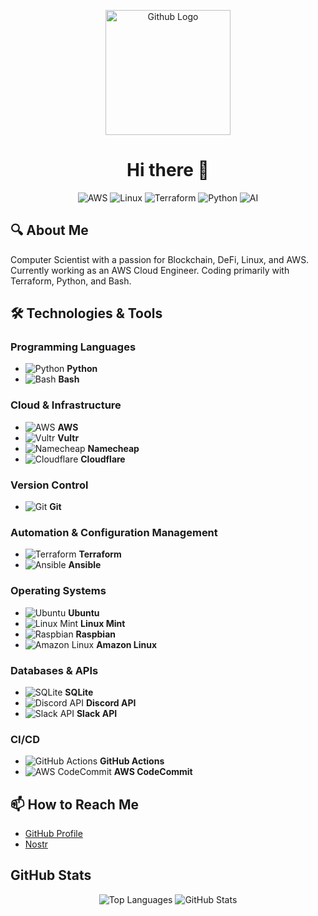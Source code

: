 <p align="center">
  <img src="https://avatars.githubusercontent.com/u/47489600?v=4" alt="Github Logo" width="200"/>
</p>

<h1 align="center">Hi there 👋</h1>

<p align="center">
  <img src="https://img.shields.io/badge/AWS-232F3E?logo=amazon-aws&logoColor=white&style=for-the-badge" alt="AWS"/>
  <img src="https://img.shields.io/badge/Linux-FCC624?logo=linux&logoColor=black&style=for-the-badge" alt="Linux"/>
  <img src="https://img.shields.io/badge/Terraform-623CE4?logo=terraform&logoColor=white&style=for-the-badge" alt="Terraform"/>
  <img src="https://img.shields.io/badge/Python-3776AB?logo=python&logoColor=white&style=for-the-badge" alt="Python"/>
  <img src="https://img.shields.io/badge/AI-OpenAI-412991?logo=openai&logoColor=white&style=for-the-badge" alt="AI"/>
</p>

## 🔍 About Me
Computer Scientist with a passion for Blockchain, DeFi, Linux, and AWS. Currently working as an AWS Cloud Engineer.
Coding primarily with Terraform, Python, and Bash.

## 🛠️ Technologies & Tools

### Programming Languages
- ![Python](https://img.icons8.com/color/48/000000/python.png) **Python**
- ![Bash](https://img.icons8.com/color/48/000000/console.png) **Bash**

### Cloud & Infrastructure  
- ![AWS](https://img.icons8.com/color/48/000000/amazon-web-services.png) **AWS**  
- ![Vultr]() **Vultr**  
- ![Namecheap](https://img.icons8.com/color/48/000000/domain.png) **Namecheap**  
- ![Cloudflare](https://img.icons8.com/color/48/000000/cloudflare.png) **Cloudflare**  

### Version Control
- ![Git](https://img.icons8.com/color/48/000000/git.png) **Git**

### Automation & Configuration Management
- ![Terraform](https://img.icons8.com/color/48/000000/terraform.png) **Terraform**
- ![Ansible](https://img.icons8.com/color/48/000000/ansible.png) **Ansible**

### Operating Systems
- ![Ubuntu](https://img.icons8.com/color/48/000000/ubuntu.png) **Ubuntu**
- ![Linux Mint](https://img.icons8.com/color/48/000000/linux-mint.png) **Linux Mint**
- ![Raspbian](https://img.icons8.com/color/48/000000/raspberry-pi.png) **Raspbian**
- ![Amazon Linux](https://img.icons8.com/color/48/000000/amazon.png) **Amazon Linux**

### Databases & APIs
- ![SQLite](https://img.icons8.com/color/48/000000/sql.png) **SQLite**
- ![Discord API](https://img.icons8.com/color/48/000000/discord-logo.png) **Discord API**
- ![Slack API](https://img.icons8.com/color/48/000000/slack-new.png) **Slack API**

### CI/CD  
- ![GitHub Actions](https://img.icons8.com/color/48/000000/github.png) **GitHub Actions**  
- ![AWS CodeCommit](https://img.icons8.com/color/48/000000/amazon-web-services.png) **AWS CodeCommit**  

## 📫 How to Reach Me
- [GitHub Profile](https://github.com/p3tr1nn1)
- [Nostr](https://primal.net/p/npub1095r7wwn34nvvsj0tm5qa7p495l787qn24ppl2jskgdfdlraqktsd60ujj)

## GitHub Stats
<p align="center">
  <img src="https://github-readme-stats.vercel.app/api/top-langs/?username=p3tr1nn1&layout=compact&theme=dark" alt="Top Languages"/>
  <img src="https://github-readme-stats.vercel.app/api?username=p3tr1nn1&show_icons=true&theme=dark" alt="GitHub Stats"/>
</p>
